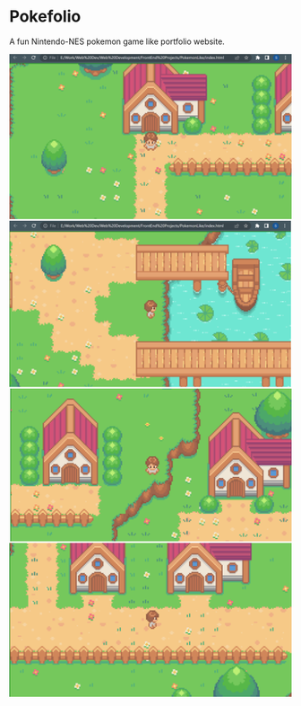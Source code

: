 # Pokefolio
A fun Nintendo-NES pokemon game like portfolio website.

![Settings Window](https://github.com/ShreyasNimkar/Pokefolio/blob/master/images/1.png)
![Settings Window](https://github.com/ShreyasNimkar/Pokefolio/blob/master/images/2.png)
![Settings Window](https://github.com/ShreyasNimkar/Pokefolio/blob/master/images/3.png)
![Settings Window](https://github.com/ShreyasNimkar/Pokefolio/blob/master/images/4.png)
